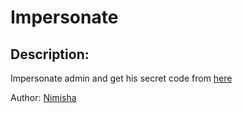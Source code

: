 
# Impersonate
## Description:
Impersonate admin and get his secret code from [here](http://34.71.6.79:4000/)

Author: [Nimisha](https://twitter.com/nimishadughyala)

